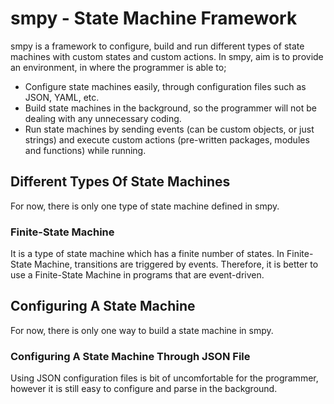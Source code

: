 # smpy - State Machine Framework
smpy is a framework to configure, build and run different types of state machines with custom states and custom actions. In smpy, aim is to provide an environment, in where the programmer is able to;

- Configure state machines easily, through configuration files such as JSON, YAML, etc.
- Build state machines in the background, so the programmer will not be dealing with any unnecessary coding.
- Run state machines by sending events (can be custom objects, or just strings) and execute custom actions (pre-written packages, modules and functions) while running.


## Different Types Of State Machines
For now, there is only one type of state machine defined in smpy.

### Finite-State Machine
It is a type of state machine which has a finite number of states. In Finite-State Machine, transitions are triggered by events. Therefore, it is better to use a Finite-State Machine in programs that are event-driven.


## Configuring A State Machine
For now, there is only one way to build a state machine in smpy.

### Configuring A State Machine Through JSON File
Using JSON configuration files is bit of uncomfortable for the programmer, however it is still easy to configure and parse in the background.


